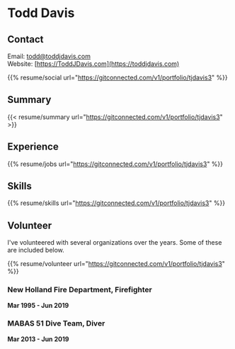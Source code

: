 # Todd Davis

## Contact

Email: todd@toddjdavis.com<br/>Website: [https://ToddJDavis.com](https://toddjdavis.com)

{{% resume/social url="https://gitconnected.com/v1/portfolio/tjdavis3" %}}


## Summary

{{< resume/summary url="https://gitconnected.com/v1/portfolio/tjdavis3" >}}

## Experience

{{% resume/jobs url="https://gitconnected.com/v1/portfolio/tjdavis3" %}}

## Skills
{{% resume/skills url="https://gitconnected.com/v1/portfolio/tjdavis3" %}}

## Volunteer

I've volunteered with several organizations over the years.  Some of these are included below.

{{% resume/volunteer url="https://gitconnected.com/v1/portfolio/tjdavis3" %}}

### New Holland Fire Department, Firefighter
**Mar 1995 - Jun 2019**

### MABAS 51 Dive Team, Diver
**Mar 2013 - Jun 2019**

